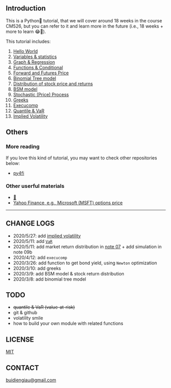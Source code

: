 
## Introduction

This is a Python🐍 tutorial, that we will cover around 18 weeks in the course CM526, but you can refer to it and learn more in the future (i.e., 18 weeks + more to learn 😂🤣).

This tutorial includes:

1. [Hello World](01_helloWorld.ipynb)
1. [Variables & statistics](02_varStats.ipynb)
1. [Graph & Regression](03_plotRegression.ipynb)
1. [Functions & Conditional](04_functionConditions.ipynb)
1. [Forward and Futures Price](05_forwardFuturesPrice.ipynb)
1. [Binomial Tree model](06_binomial.ipynb)
1. [Distribution of stock price and returns](07_priceReturnDist.ipynb)
1. [BSM model](08_bsm.ipynb)
1. [Stochastic (Price) Process](09_stochasticSimu.ipynb)
1. [Greeks](10_greeks.ipynb)
1. [Execucomp](11_execucomp.ipynb)
1. [Quantile & VaR](12_VaR.ipynb)
1. [Implied Volatility](13_impliedVol.ipynb)

## Others
### More reading

If you love this kind of tutorial, you may want to check other repositories below:

- [py4fi](https://github.com/yhilpisch/py4fi)

### Other userful materials
- [🏡](https://diengiau.github.io)
- [Yahoo Finance, e.g., Microsoft (MSFT) options price](https://finance.yahoo.com/quote/MSFT/options?p=MSFT)


----

## CHANGE LOGS

- 2020/5/27: add [implied volatility](13_impliedVol.ipynb)
- 2020/5/11: add [`VaR`](12_VaR.ipynb)
- 2020/5/11: add market return distribution in [note 07](07_priceReturnDist.ipynb) + add simulation in note 09b
- 2020/4/12: add `execucomp`
- 2020/3/26: add function to get bond yield, using `Newton` optimization
- 2020/3/10: add greeks
- 2020/3/9: add BSM model & stock return distribution
- 2020/3/8: add binomial tree model


## TODO

- ~~quantile & VaR (value-at-risk)~~
- git & github
- volatility smile
- how to build your own module with related functions

## LICENSE
[MIT](https://wfxr.mit-license.org/2017)

## CONTACT
[buidiengiau@gmail.com](mailto:buidiengiau@gmail.com)

